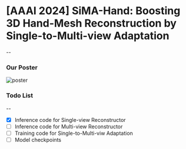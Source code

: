 # [AAAI 2024] SiMA-Hand: Boosting 3D Hand-Mesh Reconstruction by Single-to-Multi-view Adaptation
--
### Our Poster
![poster](./files/poster.png)

### Todo List
--
- [x] Inference code for Single-view Reconstructor
- [ ] Inference code for Multi-view Reconstructor
- [ ] Training code for Single-to-Multi-viw Adaptation
- [ ] Model checkpoints